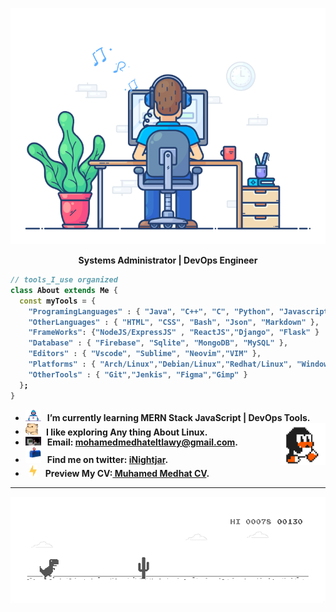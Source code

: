 <div align="center" width="50">

<img src="https://github.com/iNightjar/iNightjar/blob/master/images/dev-working_rounded.gif?raw=true" href="https://github.com/iNightjar" alt="CoDiNg RocKs"  width="550"/><br> 
  
<p><strong>Systems Administrator | DevOps Engineer</p>
</div>

<div align="left" width="50">

```dart
// tools_I_use organized
class About extends Me { 
  const myTools = {  
    "ProgramingLanguages" : { "Java", "C++", "C", "Python", "Javascript" },
    "OtherLanguages" : { "HTML", "CSS", "Bash", "Json", "Markdown" },
    "FrameWorks": {"NodeJS/ExpressJS" , "ReactJS","Django", "Flask" }
    "Database" : { "Firebase", "Sqlite", "MongoDB", "MySQL" },
    "Editors" : { "Vscode", "Sublime", "Neovim","VIM" },
    "Platforms" : { "Arch/Linux","Debian/Linux","Redhat/Linux", "Windows" },
    "OtherTools" : { "Git","Jenkis", "Figma","Gimp" }
  };
}
```

-  <img alt="GIF" src="https://github.com/iNightjar/iNightjar/blob/master/images/Developer.gif" width="25" /> &nbsp; I’m currently learning **MERN Stack JavaScript | DevOps Tools**. <img width="15%" align="right" alt="Github Image" src="https://github.com/iNightjar/iNightjar/blob/master/images/linux_rounded.gif?raw=true" /><br>
- <img src="https://github.com/iNightjar/iNightjar/blob/master/images/hyperkitty.gif?raw=true" width="20" />&nbsp;&nbsp;&nbsp; I like exploring **Any thing About Linux**. <br>
- <img src="https://github.com/iNightjar/iNightjar/blob/master/images/coderman.gif?raw=true" width="25" />&nbsp;&nbsp; Email: **mohamedmedhateltlawy@gmail.com**. <br>
- <img src="https://github.com/iNightjar/iNightjar/blob/master/images/letterbox.gif?raw=true" width="25" /> &nbsp; Find me on twitter: **[ iNightjar](https://twitter.com/iNightjar)**.<br>
- &nbsp;&nbsp;<img src="https://github.com/iNightjar/iNightjar/blob/master/images/lightning.gif?raw=true" width="12" />&nbsp;&nbsp;&nbsp;&nbsp;Preview My CV:**[ Muhamed Medhat CV](https://drive.google.com/file/d/1WiHS-RJDSrvsY_GZJlQH-Imco33E1Oh2/view?usp=sharing)**.<br>

</div>
<hr></hr>
<div align="center" width="50">
<img src="https://github.com/iNightjar/iNightjar/blob/master/images/dino_rounded.gif?raw=true" href="https://github.com/iNightjar" width="700"/><br>
</div>

